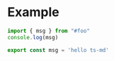 # Example

```ts main
import { msg } from "#foo" 
console.log(msg)
```

```ts foo
export const msg = 'hello ts-md'
```